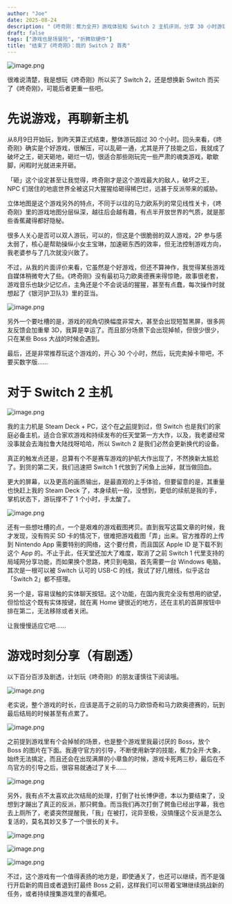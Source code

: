 ```yaml
---
author: "Joe"
date: 2025-08-24
description: "《咚奇刚：蕉力全开》游戏体验和 Switch 2 主机评测，分享 30 小时游玩感受和新主机的优缺点"
draft: false
tags: ["游戏也是场冒险", "折腾软硬件"]
title: "结束了《咚奇刚》：我的 Switch 2 首秀"
---
```


![image.png](/images/posts/donkey-kong-bananza-switch-2-review/image.webp)

很难说清楚，我是想玩《咚奇刚》所以买了 Switch 2，还是想换新 Switch 而买了《咚奇刚》，可能后者更重一些吧。

# 先说游戏，再聊新主机

从8月9日开始玩，到昨天算正式结束，整体游玩超过 30 个小时。回头来看，《咚奇刚》确实是个好游戏，很解压，可以乱砸一通，尤其是开了技能之后，我就成了破坏之王，砸天砸地，砸烂一切，很适合那些刚玩完一些严肃的魂类游戏，歇歇脚，闲暇时光就进来开砸。

「砸」这个设定甚至让我觉得，咚奇刚才是这个游戏最大的敌人，破坏之王，NPC 们居住的地底世界全被这只大猩猩给砸得稀巴烂，远甚于反派带来的威胁。

立体地图是这个游戏另外的特点，不同于以往的马力欧系列的常见线性关卡，《咚奇刚》里的游戏地图分层纵深，越往后会越有趣，有点半开放世界的气质，就是那些香蕉藏得都好隐秘。

很多人关心是否可以双人游玩，可以的，但这是个很脆弱的双人游戏，2P 参与感太弱了，核心是帮助操纵小女主宝琳，加速砸东西的效率，但无法控制游戏方向，我老婆参与了几次就没兴致了。

不过，从我的片面评价来看，它虽然是个好游戏，但还不算神作，我觉得某些游戏自媒体稍微夸大了些。《咚奇刚》没有最初马力欧奥德赛来得惊艳，故事很老套，游戏音乐也缺少记忆点，主角还是个不会说话的猩猩，甚至有点蠢，每次操作时就想起了《银河护卫队3》里的亚当。

![image.png](/images/posts/donkey-kong-bananza-switch-2-review/image%201.webp)

另外一个要吐槽的是，游戏的视角切换幅度非常大，甚至会出现短暂黑屏，很多网友反馈会加重晕 3D，我算是幸运了。而且部分场景下会出现掉帧，但很少很少，只在某些 Boss 大战的时候会遇到。

最后，还是非常推荐玩这个游戏的，开心 30 个小时，然后，玩完卖掉卡带吧，不要买数字版……

# 对于 Switch 2 主机

![image.png](/images/posts/donkey-kong-bananza-switch-2-review/image%202.webp)

我的主力机是 Steam Deck + PC，这个在[之前](/posts/steam-deck-pc-gaming-setup)提到过，但 Switch 也是我们的家庭必备主机，适合合家欢游戏和持续发布的任天堂第一方大作，以及，我老婆经常没事就会去海拉鲁大陆找呀哈哈，所以 Switch 2 是我们必然会更新换代的设备。

真正的触发点还是，总算有个不是赛车游戏的护航大作出现了，不然换新太尴尬了。到货的第二天，我们迅速把 Switch 1 代放到了闲鱼上出掉，就当做回血。

更大的屏幕，以及更高的画质输出，是最直观的上手体验，但要留意的是，其重量也快赶上我的 Steam Deck 了，本身续航一般，没想到，更低的续航是我的手，掌机状态下，游玩撑不了 1 个小时，手太酸了。

![image.png](/images/posts/donkey-kong-bananza-switch-2-review/image%203.webp)

还有一些想吐槽的点，一个是艰难的游戏截图拷贝。直到我写这篇文章的时候，我才发现，没有购买 SD 卡的情况下，很难把游戏截图「弄」出来。官方推荐的上传到 Nintendo App 需要特别的网络，这个要付费，而且国区 Apple ID 是下载不到这个 App 的。不止于此，任天堂还加大了难度，取消了之前 Switch 1 代里支持的局域网分享功能，而如果换个思路，拷贝到电脑，首先需要一台 Windows 电脑，其次是一根可以被 Switch 认可的 USB-C 的线，我试了好几根线，似乎这台「Switch 2」都不搭理。

另一个是，容易误触的实体聊天按钮。这个功能，在国内我完全没有想用的欲望，但恰恰这个既有实体按键，就在离 Home 键很近的地方，还在主机的首屏按钮中排在第二，无法移除或者关闭。

让我慢慢适应它吧……

# 游戏时刻分享（有剧透）

以下百分百涉及剧透，计划玩《咚奇刚》的朋友谨慎往下阅读哦。

![image.png](/images/posts/donkey-kong-bananza-switch-2-review/image%204.webp)

老实说，整个游戏的时长，应该是高于之前的马力欧惊奇和马力欧奥德赛的，玩到最后结局的时候甚至有点累了。

![image.png](/images/posts/donkey-kong-bananza-switch-2-review/image%205.webp)

之前提到游戏里有个会掉帧的场景，也是整个游戏里我最讨厌的 Boss，放个 Boss 的图片在下面。我遵守官方的引导，不断使用新学的技能，蕉力全开·大象，始终无法搞定，而且还会在出现满屏的小章鱼的时候，游戏卡死两三秒，最后在不鸟官方的引导之后，很容易就通过了关卡……

![image.png](/images/posts/donkey-kong-bananza-switch-2-review/image%206.webp)

另外，我有点不太喜欢此次结局的处理，打倒了社长博伊德，本以为要结束了，没想到才蹦出了真正的反派，那只鳄鱼。而当我们再次打倒了鳄鱼已经出字幕，我也去上厕所了，老婆突然提醒我，「我」在被打，诧异至极，没搞懂这个反派是怎么复活的，莫名其妙又多了一个很长的关卡。

![image.png](/images/posts/donkey-kong-bananza-switch-2-review/image%207.webp)

![image.png](/images/posts/donkey-kong-bananza-switch-2-review/image%208.webp)

![image.png](/images/posts/donkey-kong-bananza-switch-2-review/image%209.webp)

不过，这个游戏有一个值得表扬的地方是，即使通关了，也还可以继续，而不是强行开启新的周目或者退到打最终 Boss 之前，这样我们可以带着宝琳继续挑战新的任务，或者持续搜集游戏里的香蕉吧。
